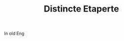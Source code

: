 ---
title: Distincte Etaperte
letter: D
permalink: "/definitions/bld-distincte-etaperte.html"
body: In old Eng
published_at: '2018-07-07'
source: Black's Law Dictionary 2nd Ed (1910)
layout: post
---